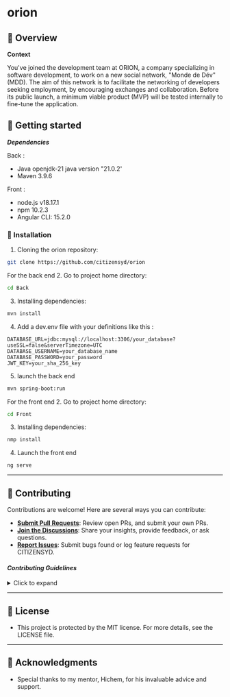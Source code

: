 # orion

## 📍 Overview

**Context**

You've joined the development team at ORION, a company specializing in software development, to work on a new social network, "Monde de Dév" (MDD). The aim of this network is to facilitate the networking of developers seeking employment, by encouraging exchanges and collaboration. Before its public launch, a minimum viable product (MVP) will be tested internally to fine-tune the application.

## 🚀 Getting started

***Dependencies***

Back :
- Java openjdk-21 java version "21.0.2'
- Maven 3.9.6
    
Front :
- node.js v18.17.1
- npm 10.2.3
- Angular CLI: 15.2.0
### 🔧 Installation

1. Cloning the orion repository:
```sh
git clone https://github.com/citizensyd/orion
```
For the back end
2. Go to project home directory:
```sh
cd Back
```

3. Installing dependencies:
```sh
mvn install
```
4. Add a dev.env file with your definitions like this :
```
DATABASE_URL=jdbc:mysql://localhost:3306/your_database?useSSL=false&serverTimezone=UTC
DATABASE_USERNAME=your_database_name
DATABASE_PASSWORD=your_password
JWT_KEY=your_sha_256_key
```
5. launch the back end
```sh
mvn spring-boot:run
```
For the front end
2. Go to project home directory:
```sh
cd Front
```

3. Installing dependencies:
```sh
nmp install
```
4. Launch the front end
```sh
ng serve
```
---

## 🤝 Contributing

Contributions are welcome! Here are several ways you can contribute:

- **[Submit Pull Requests](https://github.com/citizensyd/telesport/blob/main/CONTRIBUTING.md)**: Review open PRs, and submit your own PRs.
- **[Join the Discussions](https://github.com/citizensyd/telesport/discussions)**: Share your insights, provide feedback, or ask questions.
- **[Report Issues](https://github.com/citizensyd/telesport/issues)**: Submit bugs found or log feature requests for CITIZENSYD.

#### *Contributing Guidelines*

<details closed>
<summary>Click to expand</summary>

1. **Fork the Repository**: Start by forking the project repository to your GitHub account.
2. **Clone Locally**: Clone the forked repository to your local machine using a Git client.
   ```sh
   git clone <your-forked-repo-url>
   ```
3. **Create a New Branch**: Always work on a new branch, giving it a descriptive name.
   ```sh
   git checkout -b new-feature-x
   ```
4. **Make Your Changes**: Develop and test your changes locally.
5. **Commit Your Changes**: Commit with a clear and concise message describing your updates.
   ```sh
   git commit -m 'Implemented new feature x.'
   ```
6. **Push to GitHub**: Push the changes to your forked repository.
   ```sh
   git push origin new-feature-x
   ```
7. **Submit a Pull Request**: Create a PR against the original project repository. Clearly describe the changes and their motivations.

Once your PR is reviewed and approved, it will be merged into the main branch.

</details>

---

## 📄 License


- This project is protected by the MIT license. For more details, see the LICENSE file.
---

## 👏 Acknowledgments

- Special thanks to my mentor, Hichem, for his invaluable advice and support.
